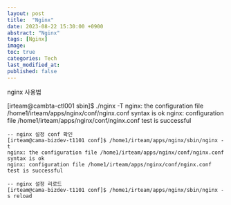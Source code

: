 ```yaml
---
layout: post
title:  "Nginx"
date: 2023-08-22 15:30:00 +0900
abstract: "Nginx"
tags: [Nginx]
image:
toc: true
categories: Tech
last_modified_at: 
published: false
---
```


nginx 사용법



[irteam@cambta-ctl001 sbin]$ ./nginx -T
nginx: the configuration file /home1/irteam/apps/nginx/conf/nginx.conf syntax is ok
nginx: configuration file /home1/irteam/apps/nginx/conf/nginx.conf test is successful



    -- nginx 설정 conf 확인
    [irteam@cama-bizdev-t1101 conf]$ /home1/irteam/apps/nginx/sbin/nginx -t
    nginx: the configuration file /home1/irteam/apps/nginx/conf/nginx.conf syntax is ok
    nginx: configuration file /home1/irteam/apps/nginx/conf/nginx.conf test is successful

    -- nginx 설정 리로드
    [irteam@cama-bizdev-t1101 conf]$ /home1/irteam/apps/nginx/sbin/nginx -s reload
